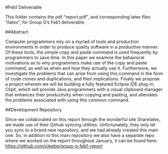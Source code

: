 #Feb1 Deliverable

This folder contains the pdf “report.pdf”, and corresponding latex files “/latex”, for Group G’s Feb1 deliverable.

##Abstract

Computer programmers rely on a myriad of tools and production environments in order to produce quality software in a productive manner. Of these tools, the simple copy and paste command is used frequently by programmers to save time. In this paper we examine the behavioral motivations as to why programmers make use of the copy and paste command, as well as when and how they actually use it. Furthermore, we investigate the problems that can arise from using this command in the form of code clones and duplications, and their implications. Finally we propose a project wherein we will be building a fully featured Eclipse IDE plug-in, Clipit, which will provide Java programmers with a visual clipboard manager that enhances their productivity when copying and pasting, and alleviates the problems associated with using this common command.

##Development Repository 

Since we collaborated on this report through the wonderful site Sharelatex, we made use of their Github syncing utilities. Unfortunately, they only let you sync to a brand new repository, and we had already created this main one. So, in addition to this main repository we also have a separate repo where we worked on the report throughout January, it can be found here: https://github.com/cleebp/group-g-feb1-report